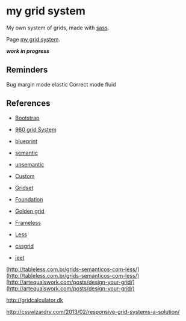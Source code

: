 # my grid system

My own system of grids, made with [sass](http://sass-lang.com/).

Page [my grid system](http://tiagoporto.github.io/my-grid-system/).

*************work in progress*************

## Reminders

Bug margin mode elastic
Correct mode fluid

## References

* [Bootstrap](http://getbootstrap.com/css/#grid)

* [960 grid System](http://960.gs/)

* [blueprint](http://www.blueprintcss.org/)

* [semantic](http://semantic.gs/)

* [unsemantic](http://unsemantic.com/)

* [Custom](http://custom.gs/)

* [Gridset](https://gridsetapp.com/)

* [Foundation](http://foundation.zurb.com/grid.html)

* [Golden grid](http://goldengridsystem.com/)

* [Frameless](http://framelessgrid.com/)

* [Less](http://lessframework.com/)

* [cssgrid](http://cssgrid.net/)

* [jeet](http://jeet.gs/)

[http://tableless.com.br/grids-semanticos-com-less/](http://tableless.com.br/grids-semanticos-com-less/)
[http://artequalswork.com/posts/design-your-grid/](http://artequalswork.com/posts/design-your-grid/)

http://gridcalculator.dk

http://csswizardry.com/2013/02/responsive-grid-systems-a-solution/
